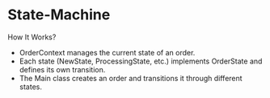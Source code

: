 # State-Machine

How It Works?
- OrderContext manages the current state of an order.
- Each state (NewState, ProcessingState, etc.) implements OrderState and defines its own transition.
- The Main class creates an order and transitions it through different states.